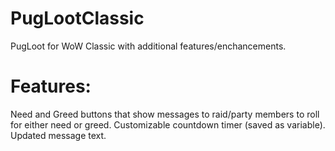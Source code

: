 # PugLootClassic
PugLoot for WoW Classic with additional features/enchancements.

# Features:
Need and Greed buttons that show messages to raid/party members to roll for either need or greed.
Customizable countdown timer (saved as variable).
Updated message text.
